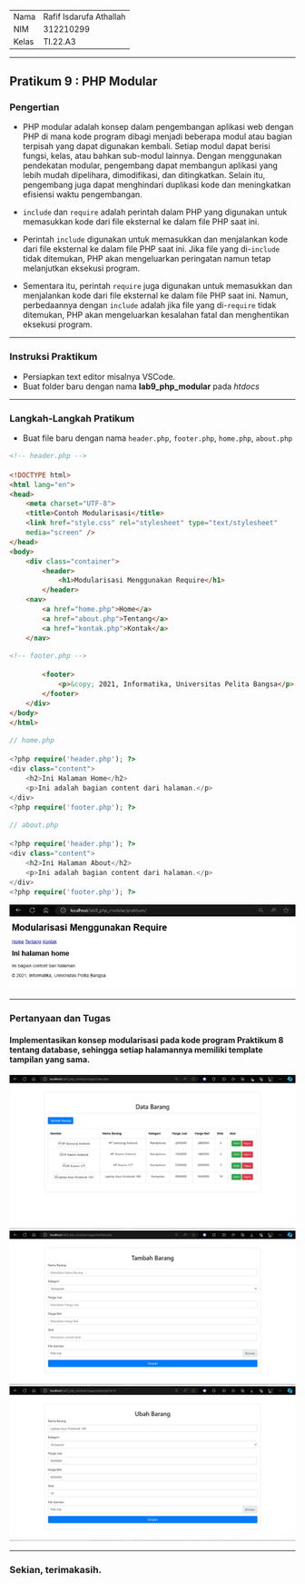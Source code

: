 <table>
  <tr>
    <td>Nama</td>
    <td>Rafif Isdarufa Athallah</td>
  </tr>
  <tr>
    <td>NIM</td>
    <td>312210299</td>
  </tr>
  <tr>
    <td>Kelas</td>
    <td>TI.22.A3</td>
  </tr>
</table>

---

## Pratikum 9 : PHP Modular

### Pengertian

- PHP modular adalah konsep dalam pengembangan aplikasi web dengan PHP di mana kode program dibagi menjadi beberapa modul atau bagian terpisah yang dapat digunakan kembali. Setiap modul dapat berisi fungsi, kelas, atau bahkan sub-modul lainnya. Dengan menggunakan pendekatan modular, pengembang dapat membangun aplikasi yang lebih mudah dipelihara, dimodifikasi, dan ditingkatkan. Selain itu, pengembang juga dapat menghindari duplikasi kode dan meningkatkan efisiensi waktu pengembangan.

- `include` dan `require` adalah perintah dalam PHP yang digunakan untuk memasukkan kode dari file eksternal ke dalam file PHP saat ini.

- Perintah `include` digunakan untuk memasukkan dan menjalankan kode dari file eksternal ke dalam file PHP saat ini. Jika file yang di-`include` tidak ditemukan, PHP akan mengeluarkan peringatan namun tetap melanjutkan eksekusi program.

- Sementara itu, perintah `require` juga digunakan untuk memasukkan dan menjalankan kode dari file eksternal ke dalam file PHP saat ini. Namun, perbedaannya dengan `include` adalah jika file yang di-`require` tidak ditemukan, PHP akan mengeluarkan kesalahan fatal dan menghentikan eksekusi program.

---

### Instruksi Praktikum
- Persiapkan text editor misalnya VSCode.
- Buat folder baru dengan nama **lab9_php_modular** pada *htdocs*

---

### Langkah-Langkah Pratikum

- Buat file baru dengan nama `header.php`, `footer.php`, `home.php`, `about.php`

```html
<!-- header.php -->

<!DOCTYPE html>
<html lang="en">
<head>
    <meta charset="UTF-8">
    <title>Contoh Modularisasi</title>
    <link href="style.css" rel="stylesheet" type="text/stylesheet"
    media="screen" />
</head>
<body>
    <div class="container">
        <header>
            <h1>Modularisasi Menggunakan Require</h1>
        </header>
    <nav>
        <a href="home.php">Home</a>
        <a href="about.php">Tentang</a>
        <a href="kontak.php">Kontak</a>
    </nav>
```
```html
<!-- footer.php -->

        <footer>
            <p>&copy; 2021, Informatika, Universitas Pelita Bangsa</p>
        </footer>
    </div>
</body>
</html>
```

```php
// home.php 

<?php require('header.php'); ?>
<div class="content">
    <h2>Ini Halaman Home</h2>
    <p>Ini adalah bagian content dari halaman.</p>
</div>
<?php require('footer.php'); ?>
```

```php
// about.php

<?php require('header.php'); ?>
<div class="content">
    <h2>Ini Halaman About</h2>
    <p>Ini adalah bagian content dari halaman.</p>
</div>
<?php require('footer.php'); ?>
```

![Modular](images/Modular.png)

---

### Pertanyaan dan Tugas

#### Implementasikan konsep modularisasi pada kode program Praktikum 8 tentang database, sehingga setiap halamannya memiliki template tampilan yang sama.

![Index](images/Index.png)
![Tambah](images/Tambah.png)
![Ubah](images/Ubah.png)

---

### Sekian, terimakasih.